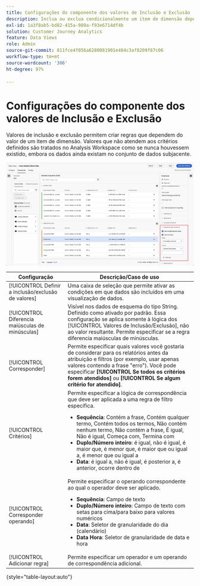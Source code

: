```yaml
---
title: Configurações do componente dos valores de Inclusão e Exclusão
description: Inclua ou exclua condicionalmente um item de dimensão dependendo de seu valor.
exl-id: 1a3f8ab5-bd82-415a-989a-f93e6714df4b
solution: Customer Journey Analytics
feature: Data Views
role: Admin
source-git-commit: 811fce4f056a6280081901e484c3af8209f87c06
workflow-type: tm+mt
source-wordcount: '306'
ht-degree: 97%

---
```


# Configurações do componente dos valores de Inclusão e Exclusão

Valores de inclusão e exclusão permitem criar regras que dependem do valor de um item de dimensão. Valores que não atendem aos critérios definidos são tratados no Analysis Workspace como se nunca houvessem existido, embora os dados ainda existam no conjunto de dados subjacente.

![Janela de visualizações de dados destacando os valores de exclusão de Inclusão](../assets/include-exclude.png)

| Configuração | Descrição/Caso de uso |
| --- | --- |
| [!UICONTROL Definir a inclusão/exclusão de valores] | Uma caixa de seleção que permite ativar as condições em que dados são incluídos em uma visualização de dados. |
| [!UICONTROL Diferencia maiúsculas de minúsculas] | Visível nos dados de esquema do tipo String. Definido como ativado por padrão. Essa configuração se aplica somente à lógica dos [!UICONTROL Valores de Inclusão/Exclusão], não ao valor resultante. Permite especificar se a regra diferencia maiúsculas de minúsculas. |
| [!UICONTROL Corresponder] | Permite especificar quais valores você gostaria de considerar para os relatórios antes da atribuição e filtros (por exemplo, usar apenas valores contendo a frase &quot;erro&quot;). Você pode especificar **[!UICONTROL Se todos os critérios forem atendidos]** ou **[!UICONTROL Se algum critério for atendido]**. |
| [!UICONTROL Critérios] | Permite especificar a lógica de correspondência que deve ser aplicada a uma regra de filtro específica.<ul><li>**Sequência**: Contém a frase, Contém qualquer termo, Contém todos os termos, Não contém nenhum termo, Não contém a frase, É igual, Não é igual, Começa com, Termina com</li><li>**Duplo/Número inteiro**: é igual, não é igual, é maior que, é menor que, é maior que ou igual a, é menor que ou igual a</li><li>**Data**: é igual a, não é igual, é posterior a, é anterior, ocorre dentro de</li></ul> |
| [!UICONTROL Corresponder operando] | Permite especificar o operando correspondente ao qual o operador deve ser aplicado.<ul><li>**Sequência**: Campo de texto</li><li>**Duplo/Número inteiro**: Campo de texto com setas para cima/para baixo para valores numéricos</li><li>**Data**: Seletor de granularidade do dia (calendário)</li><li>**Data Hora**: Seletor de granularidade de data e hora</li></ul> |
| [!UICONTROL Adicionar regra] | Permite especificar um operador e um operando de correspondência adicional. |

{style="table-layout:auto"}
